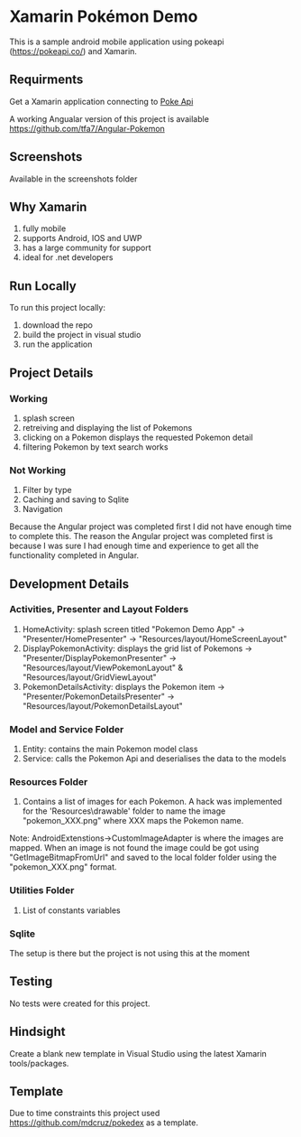 # Xamarin Pokémon Demo

This is a sample android mobile application using pokeapi (https://pokeapi.co/) and Xamarin. 

## Requirments
Get a Xamarin application connecting to <a href="https://pokeapi.co/" target="_blank">Poke Api</a>

A working Angualar version of this project is available <a href="https://github.com/tfa7/Angular-Pokemon" target="_blank">https://github.com/tfa7/Angular-Pokemon</a>

## Screenshots

Available in the screenshots folder

## Why Xamarin

1. fully mobile
2. supports Android, IOS and UWP
3. has a large community for support 
4. ideal for .net developers

## Run Locally

To run this project locally:
1. download the repo
2. build the project in visual studio 
3. run the application 

## Project Details

### Working
1. splash screen 
2. retreiving and displaying the list of Pokemons
3. clicking on a Pokemon displays the requested Pokemon detail
4. filtering Pokemon by text search works

### Not Working
1. Filter by type
2. Caching and saving to Sqlite
3. Navigation

Because the Angular project was completed first I did not have enough time to complete this. The reason the Angular project was completed first is because I was sure I had enough time and experience to get all the functionality completed in Angular.

## Development Details

### Activities, Presenter and Layout Folders
1. HomeActivity: splash screen titled "Pokemon Demo App" -> "Presenter/HomePresenter" -> "Resources/layout/HomeScreenLayout"
2. DisplayPokemonActivity: displays the grid list of Pokemons -> "Presenter/DisplayPokemonPresenter" -> "Resources/layout/ViewPokemonLayout" & "Resources/layout/GridViewLayout"
3. PokemonDetailsActivity: displays the Pokemon item -> "Presenter/PokemonDetailsPresenter" -> "Resources/layout/PokemonDetailsLayout"

### Model and Service Folder
1. Entity: contains the main Pokemon model class
2. Service: calls the Pokemon Api and deserialises the data to the models

### Resources Folder
1. Contains a list of images for each Pokemon. A hack was implemented for the 'Resources\drawable' folder to name the image "pokemon_XXX.png" where XXX maps the Pokemon name.

Note: AndroidExtenstions->CustomImageAdapter is where the images are mapped. When an image is not found the image could be got using "GetImageBitmapFromUrl" and saved to the local folder folder using the "pokemon_XXX.png" format.

### Utilities Folder
1. List of constants variables  

### Sqlite 
The setup is there but the project is not using this at the moment

## Testing
No tests were created for this project.

## Hindsight
Create a blank new template in Visual Studio using the latest Xamarin tools/packages.

## Template
Due to time constraints this project used <a href="https://github.com/mdcruz/pokedex" target="_blank">https://github.com/mdcruz/pokedex</a> as a template. 
